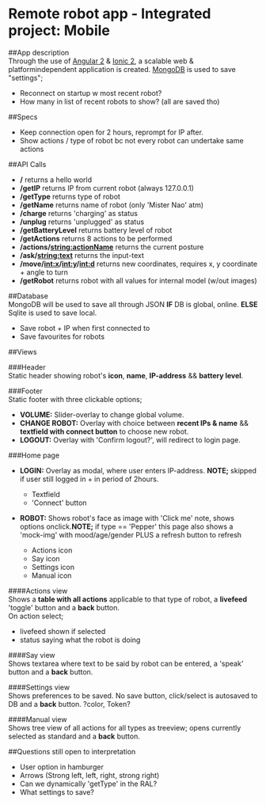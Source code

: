 # Remote robot app - Integrated project: Mobile   

##App description  
Through the use of [Angular 2](https://angular.io/) & [Ionic 2](https://www.ionicframework.com/docs/v2/getting-started/tutorial/), a scalable web & platformindependent application is created.
[MongoDB](https://docs.mongodb.com/?_ga=1.96068508.1489278388.1479118631) is used to save "settings";  
* Reconnect on startup w most recent robot?  
* How many in list of recent robots to show? (all are saved tho)

##Specs   
* Keep connection open for 2 hours, reprompt for IP after.  
* Show actions / type of robot bc not every robot can undertake same actions  

##API Calls
* __/__ returns a hello world  
* __/getIP__ returns IP from current robot (always 127.0.0.1)
* __/getType__ returns type of robot  
* __/getName__ returns name of robot (only 'Mister Nao' atm)  
* __/charge__ returns 'charging' as status 
* __/unplug__ returns 'unplugged' as status
* __/getBatteryLevel__ returns battery level of robot    
* __/getActions__ returns 8 actions to be performed  
* __/actions/<string:actionName>__ returns the current posture   
* __/ask/<string:text>__ returns the input-text  
* __/move/<int:x>/<int:y>/<int:d>__ returns new coordinates, requires x, y coordinate + angle to turn  
* __/getRobot__ returns robot with all values for internal model (w/out images)  


##Database  
MongoDB will be used to save all through JSON __IF__ DB is global, online. __ELSE__ Sqlite is used to save local.  
* Save robot + IP when first connected to  
* Save favourites for robots

##Views  

###Header  
Static header showing robot's __icon__, __name__, __IP-address__ && __battery level__.

###Footer  
Static footer with three clickable options;
* __VOLUME:__ Slider-overlay to change global volume.
* __CHANGE ROBOT:__ Overlay with choice between __recent IPs & name__ && __textfield with connect button__ to choose new robot.
* __LOGOUT:__ Overlay with 'Confirm logout?', will redirect to login page.

###Home page  
* __LOGIN:__ Overlay as modal, where user enters IP-address. __NOTE;__ skipped if user still logged in + in period of 2hours.  
	* Textfield  
	* 'Connect' button  

* __ROBOT:__ Shows robot's face as image with 'Click me' note, shows options onclick.__NOTE;__ if type == 'Pepper' this page also shows a 'mock-img' with mood/age/gender PLUS a refresh button to refresh  
	* Actions icon  
	* Say icon  
	* Settings icon  
	* Manual icon  
	
####Actions view  
Shows a __table with all actions__ applicable to that type of robot, a __livefeed__ 'toggle' button and a __back__ button.  
On action select;  
* livefeed shown if selected  
* status saying what the robot is doing  

####Say view  
Shows textarea where text to be said by robot can be entered, a 'speak' button and a __back__ button.  

####Settings view  
Shows preferences to be saved. No save button, click/select is autosaved to DB and a __back__ button.
?color, Token?

####Manual view  
Shows tree view of all actions for all types as treeview; opens currently selected as standard and a __back__ button.  

##Questions still open to interpretation  
* User option in hamburger  
* Arrows (Strong left, left, right, strong right)  
* Can we dynamically 'getType' in the RAL?  
* What settings to save?  
